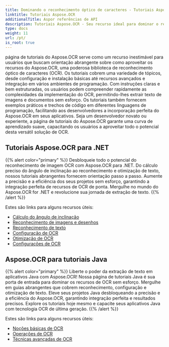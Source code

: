 ```yaml
---
title: Dominando o reconhecimento óptico de caracteres - Tutoriais Aspose.OCR
linktitle: Tutoriais Aspose.OCR
additionalTitle: Aspor referências de API
description: Tutoriais Aspose.OCR - Seu recurso ideal para dominar o reconhecimento óptico de caracteres com instruções claras e exemplos práticos em vários idiomas.
type: docs
weight: 11
url: /pt/
is_root: true
---
```


página de tutoriais do Aspose.OCR serve como um recurso inestimável para usuários que buscam orientação abrangente sobre como aproveitar os recursos do Aspose.OCR, uma poderosa biblioteca de reconhecimento óptico de caracteres (OCR). Os tutoriais cobrem uma variedade de tópicos, desde configuração e instalação básicas até recursos avançados e integração em vários ambientes de programação. Com instruções claras e bem estruturadas, os usuários podem compreender rapidamente as complexidades da implementação do OCR, permitindo-lhes extrair texto de imagens e documentos sem esforço. Os tutoriais também fornecem exemplos práticos e trechos de código em diferentes linguagens de programação, facilitando aos desenvolvedores a incorporação perfeita do Aspose.OCR em seus aplicativos. Seja um desenvolvedor novato ou experiente, a página de tutoriais do Aspose.OCR garante uma curva de aprendizado suave, capacitando os usuários a aproveitar todo o potencial desta versátil solução de OCR.

## Tutoriais Aspose.OCR para .NET
{{% alert color="primary" %}}
Desbloqueie todo o potencial do reconhecimento de imagem OCR com Aspose.OCR para .NET. Do cálculo preciso do ângulo de inclinação ao reconhecimento e otimização de texto, nossos tutoriais abrangentes fornecem orientação passo a passo. Aumente a precisão e a eficiência dos seus projetos sem esforço, garantindo a integração perfeita de recursos de OCR de ponta. Mergulhe no mundo do Aspose.OCR for .NET e revolucione sua jornada de extração de texto.
{{% /alert %}}

Estes são links para alguns recursos úteis:
 
- [Cálculo do ângulo de inclinação](./net/skew-angle-calculation/)
- [Reconhecimento de imagens e desenhos](./net/image-and-drawing-recognition/)
- [Reconhecimento de texto](./net/text-recognition/)
- [Configuração de OCR](./net/ocr-configuration/)
- [Otimização de OCR](./net/ocr-optimization/)
- [Configurações de OCR](./net/ocr-settings/)


## Aspose.OCR para tutoriais Java
{{% alert color="primary" %}}
Liberte o poder da extração de texto em aplicativos Java com Aspose.OCR! Nossa página de tutoriais Java é sua porta de entrada para dominar os recursos de OCR sem esforço. Mergulhe em guias abrangentes que cobrem reconhecimento, configuração e otimização de texto. Eleve seus projetos Java desbloqueando a precisão e a eficiência do Aspose.OCR, garantindo integração perfeita e resultados precisos. Explore os tutoriais hoje mesmo e capacite seus aplicativos Java com tecnologia OCR de última geração.
{{% /alert %}}

Estes são links para alguns recursos úteis:
 
- [Noções básicas de OCR](./java/ocr-basics/)
- [Operações de OCR](./java/ocr-operations/)
- [Técnicas avançadas de OCR](./java/advanced-ocr-techniques/)



